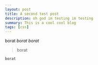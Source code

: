```yaml
---
layout: post
title: A second test post
description: oh god im testing im testing
summary: This is a cool cool blog
tags: [css]
---
```



borat
*borat*
_borat_
>borat
>
`borat`